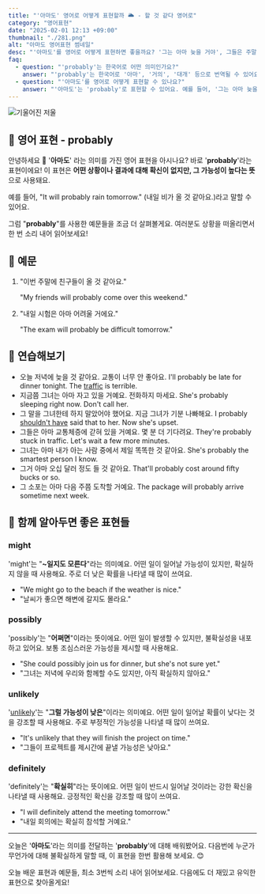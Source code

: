 ```yaml
---
title: "'아마도' 영어로 어떻게 표현할까 🌥️ - 할 것 같다 영어로"
category: "영어표현"
date: "2025-02-01 12:13 +09:00"
thumbnail: "./281.png"
alt: "아마도 영어표현 썸네일"
desc: "'아마도'를 영어로 어떻게 표현하면 좋을까요? '그는 아마 늦을 거야', 그들은 주말에 여행을 갈 것 같아' 등을 영어로 표현하는 법을 배워봅시다. 다양한 예문을 통해서 연습하고 본인의 표현으로 만들어 보세요."
faq:
  - question: "'probably'는 한국어로 어떤 의미인가요?"
    answer: "'probably'는 한국어로 '아마', '거의', '대개' 등으로 번역될 수 있어요. 어떤 일이 일어날 가능성이 높지만 확실하지 않을 때 사용해요."
  - question: "'아마도'를 영어로 어떻게 표현할 수 있나요?"
    answer: "'아마도'는 'probably'로 표현할 수 있어요. 예를 들어, '그는 아마 늦을 거야'는 'He will probably be late'로 말할 수 있어요."
---
```


![기울어진 저울](./281-1.jpg)

## 🌟 영어 표현 - probably

안녕하세요 👋 '**아마도**' 라는 의미를 가진 영어 표현을 아시나요? 바로 '**probably**'라는 표현이에요! 이 표현은 **어떤 상황이나 결과에 대해 확신이 없지만, 그 가능성이 높다는 뜻**으로 사용돼요.

예를 들어, "It will probably rain tomorrow." (내일 비가 올 것 같아요.)라고 말할 수 있어요.

그럼 "**probably**"를 사용한 예문들을 조금 더 살펴볼게요. 여러분도 상황을 떠올리면서 한 번 소리 내어 읽어보세요!

## 📖 예문

1. "이번 주말에 친구들이 올 것 같아요."

   "My friends will probably come over this weekend."

2. "내일 시험은 아마 어려울 거에요."

   "The exam will probably be difficult tomorrow."

## 💬 연습해보기

<ul data-interactive-list>
  <li data-interactive-item>
    <span data-toggler>오늘 저녁에 늦을 것 같아요. 교통이 너무 안 좋아요.</span>
    <span data-answer>I'll probably be late for dinner tonight. The <a href="/blog/in-english/384.traffic/">traffic</a> is terrible.</span>
  </li>
  <li data-interactive-item>
    <span data-toggler>지금쯤 그녀는 아마 자고 있을 거예요. 전화하지 마세요.</span>
    <span data-answer>She's probably sleeping right now. Don't call her.</span>
  </li>
  <li data-interactive-item>
    <span data-toggler>그 말을 그녀한테 하지 말았어야 했어요. 지금 그녀가 기분 나빠해요.</span>
    <span data-answer>I probably <a href="/blog/in-english/257.should've/">shouldn't have</a> said that to her. Now she's upset.</span>
  </li>
  <li data-interactive-item>
    <span data-toggler>그들은 아마 교통체증에 갇혀 있을 거예요. 몇 분 더 기다려요.</span>
    <span data-answer>They're probably stuck in traffic. Let's wait a few more minutes.</span>
  </li>
  <li data-interactive-item>
    <span data-toggler>그녀는 아마 내가 아는 사람 중에서 제일 똑똑한 것 같아요.</span>
    <span data-answer>She's probably the smartest person I know.</span>
  </li>
  <li data-interactive-item>
    <span data-toggler>그거 아마 오십 달러 정도 들 것 같아요.</span>
    <span data-answer>That'll probably cost around fifty bucks or so.</span>
  </li>
  <li data-interactive-item>
    <span data-toggler>그 소포는 아마 다음 주쯤 도착할 거예요.</span>
    <span data-answer>The package will probably arrive sometime next week.</span>
  </li>
</ul>

## 🤝 함께 알아두면 좋은 표현들

### might

'might'는 "**~일지도 모른다**"라는 의미예요. 어떤 일이 일어날 가능성이 있지만, 확실하지 않을 때 사용해요. 주로 더 낮은 확률을 나타낼 때 많이 쓰여요.

- "We might go to the beach if the weather is nice."
- "날씨가 좋으면 해변에 갈지도 몰라요."

### possibly

'possibly'는 "**어쩌면**"이라는 뜻이에요. 어떤 일이 발생할 수 있지만, 불확실성을 내포하고 있어요. 보통 조심스러운 가능성을 제시할 때 사용해요.

- "She could possibly join us for dinner, but she's not sure yet."
- "그녀는 저녁에 우리와 함께할 수도 있지만, 아직 확실하지 않아요."

### unlikely

'[unlikely](/blog/가능성이-거의-없어-영어표현/)'는 "**그럴 가능성이 낮은**"이라는 의미예요. 어떤 일이 일어날 확률이 낮다는 것을 강조할 때 사용해요. 주로 부정적인 가능성을 나타낼 때 많이 쓰여요.

- "It's unlikely that they will finish the project on time."
- "그들이 프로젝트를 제시간에 끝낼 가능성은 낮아요."

### definitely

'definitely'는 "**확실히**"라는 뜻이에요. 어떤 일이 반드시 일어날 것이라는 강한 확신을 나타낼 때 사용해요. 긍정적인 확신을 강조할 때 많이 쓰여요.

- "I will definitely attend the meeting tomorrow."
- "내일 회의에는 확실히 참석할 거예요."

---

오늘은 '**아마도**'라는 의미를 전달하는 '**probably**'에 대해 배워봤어요. 다음번에 누군가 무언가에 대해 불확실하게 말할 때, 이 표현을 한번 활용해 보세요. 😊

오늘 배운 표현과 예문들, 최소 3번씩 소리 내어 읽어보세요. 다음에도 더 재밌고 유익한 표현으로 찾아올게요!
